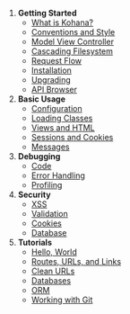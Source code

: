 1. **Getting Started**
   - [What is Kohana?](about.kohana)
   - [Conventions and Style](about.conventions)
   - [Model View Controller](about.mvc)
   - [Cascading Filesystem](about.filesystem)
   - [Request Flow](about.flow)
   - [Installation](about.install)
   - [Upgrading](about.upgrading)
   - [API Browser](api)
3. **Basic Usage**
   - [Configuration](using.configuration)
   - [Loading Classes](using.autoloading)
   - [Views and HTML](using.views)
   - [Sessions and Cookies](using.sessions)
   - [Messages](using.messages)
4. **Debugging**
   - [Code](debugging.code)
   - [Error Handling](debugging.errors)
   - [Profiling](debugging.profiling)
5. **Security**
   - [XSS](security.xss)
   - [Validation](security.validation)
   - [Cookies](security.cookies)
   - [Database](security.database)
6. **Tutorials**
   - [Hello, World](tutorials.helloworld)
   - [Routes, URLs, and Links](tutorials.urls)
   - [Clean URLs](tutorials.removeindex)
   - [Databases](tutorials.databases)
   - [ORM](tutorials.orm)
   - [Working with Git](tutorials.git)
